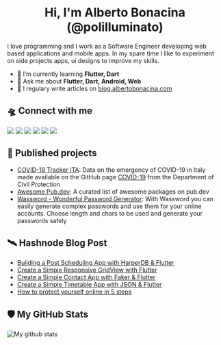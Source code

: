 <div align="center">
  <h1> Hi, I'm <b>Alberto Bonacina (@polilluminato)</b></h1>
</div>

I love programming and I work as a Software Engineer developing web based applications and mobile apps. In my spare time I like to experiment on side projects apps, ui designs to improve my skills.

- 🌱 I’m currently learning **Flutter, Dart**
- 💬 Ask me about **Flutter, Dart, Android, Web**
- 📝 I regulary write articles on [blog.albertobonacina.com](https://blog.albertobonacina.com)

## 🛸 Connect with me

[![](https://img.shields.io/badge/-Twitter-informational?style=for-the-badge&logo=twitter&logoColor=white&color=00aced)](https://twitter.com/polilluminato)
[![](https://img.shields.io/badge/-Linkedin-informational?style=for-the-badge&logo=linkedin&logoColor=white&color=2867B2)](https://linkedin.com/in/bonacinaalberto)
[![](https://img.shields.io/badge/-BLOG-informational?style=for-the-badge&logo=hashnode&logoColor=white&color=2962FF)](https://blog.albertobonacina.com/)
[![](https://img.shields.io/badge/-Dev-informational?style=for-the-badge&logo=devto&logoColor=white&color=000000)](https://dev.to/polilluminato)
[![](https://img.shields.io/badge/-Instagram-informational?style=for-the-badge&logo=instagram&logoColor=white&color=C13584)](https://instagram.com/polilluminato)
[![](https://img.shields.io/badge/-Pinterest-informational?style=for-the-badge&logo=pinterest&logoColor=white&color=FF0000)](https://www.pinterest.it/polilluminato/)



## 🚀 Published projects

- [COVID-19 Tracker ITA](https://covid19trackerita.it/): Data on the emergency of COVID-19 in Italy made available on the GitHub page [COVID-19](https://github.com/pcm-dpc/COVID-19) from the Department of Civil Protection
- [Awesome Pub.dev](https://github.com/polilluminato/awesome-pubdev): A curated list of awesome packages on pub.dev
- [Wassword - Wonderful Password Generator](https://play.google.com/store/apps/details?id=com.albertobonacina.wassword): With Wassword you can easily generate complex passwords and use them for your online accounts. Choose length and chars to be used and generate your passwords safely

## 🛰️ Hashnode Blog Post
<!-- HASHNODE:START -->
- [Building a Post Scheduling App with HarperDB & Flutter](https://blog.albertobonacina.com/building-a-post-scheduling-app-with-harperdb-and-flutter)
- [Create a Simple Responsive GridView with Flutter](https://blog.albertobonacina.com/create-a-simple-responsive-gridview-with-flutter)
- [Create a Simple Contact App with Faker & Flutter](https://blog.albertobonacina.com/create-a-simple-contact-app-with-faker-and-flutter)
- [Create a Simple Timetable App with JSON & Flutter](https://blog.albertobonacina.com/create-a-simple-timetable-app-with-json-and-flutter)
- [How to protect yourself online in 5 steps](https://blog.albertobonacina.com/how-to-protect-yourself-online-in-5-steps)
<!-- HASHNODE:END -->

## 🛡️ My GitHub Stats

![My github stats](https://github-readme-stats.vercel.app/api?username=polilluminato&show_icons=true)
